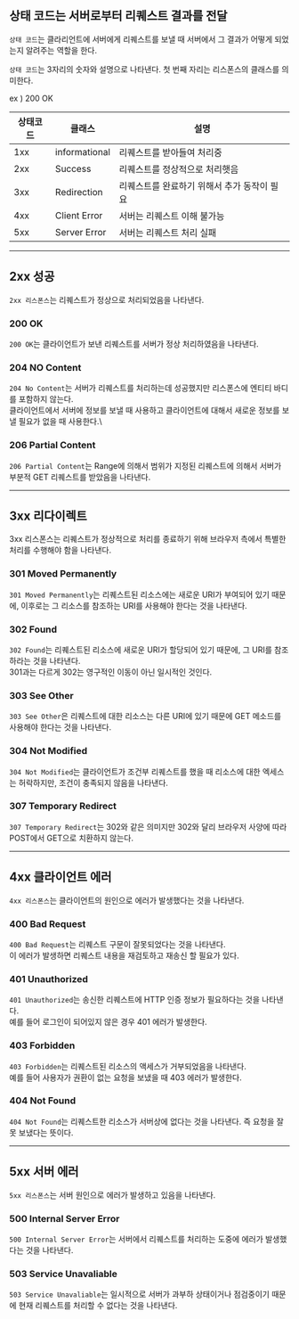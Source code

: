 ## 상태 코드는 서버로부터 리퀘스트 결과를 전달

`상태 코드`는 클라리언트에 서버에게 리퀘스트를 보낼 때 서버에서 그 결과가 어떻게 되었는지 알려주는 역할을 한다.

`상태 코드`는 3자리의 숫자와 설명으로 나타낸다. 첫 번째 자리는 리스폰스의 클래스를 의미한다.

ex ) 200 OK 

|상태코드|클래스|설명|
|------|---|---|
|1xx|informational|리퀘스트를 받아들여 처리중|
|2xx|Success|리퀘스트를 정상적으로 처리햇음|
|3xx|Redirection|리퀘스트를 완료하기 위해서 추가 동작이 필요|
|4xx|Client Error|서버는 리퀘스트 이해 불가능|
|5xx|Server Error|서버는 리퀘스트 처리 실패|

***

## 2xx 성공

`2xx 리스폰스`는 리퀘스트가 정상으로 처리되었음을 나타낸다.

### 200 OK
`200 OK`는 클라이언트가 보낸 리퀘스트를 서버가 정상 처리하였음을 나타낸다.

### 204 NO Content

`204 No Content`는 서버가 리퀘스트를 처리하는데 성공했지만 리스폰스에 엔티티 바디를 포함하지 않는다.   
클라이언트에서 서버에 정보를 보낼 때 사용하고 클라이언트에 대해서 새로운 정보를 보낼 필요가 없을 때 사용한다.\

### 206 Partial Content

`206 Partial Content`는 Range에 의해서 범위가 지정된 리퀘스트에 의해서 서버가 부분적 GET 리퀘스트를 받았음을 나타낸다.

***

## 3xx 리다이렉트

3xx 리스폰스는 리퀘스트가 정상적으로 처리를 종료하기 위해 브라우저 측에서 특별한 처리를 수행해야 함을 나타낸다.

### 301 Moved Permanently

`301 Moved Permanently`는 리퀘스트된 리소스에는 새로운 URI가 부여되어 있기 때문에, 이후로는 그 리소스를 참조하는 URI를 사용해야 한다는 것을 나타낸다.

### 302 Found

`302 Found`는 리퀘스트된 리소스에 새로운 URI가 할당되어 있기 때문에, 그 URI를 참조하라는 것을 나타낸다.   
301과는 다르게 302는 영구적인 이동이 아닌 일시적인 것인다.

### 303 See Other
`303 See Other`은 리퀘스트에 대한 리소스는 다른 URI에 있기 때문에 GET 메소드를 사용해야 한다는 것을 나타낸다.

### 304 Not Modified
`304 Not Modified`는 클라이언트가 조건부 리퀘스트를 했을 때 리소스에 대한 엑세스는 허락하지만, 조건이 충족되지 않음을 나타낸다.

### 307 Temporary Redirect
`307 Temporary Redirect`는 302와 같은 의미지만 302와 달리 브라우저 사양에 따라 POST에서 GET으로 치환하지 않는다.

***

## 4xx 클라이언트 에러

`4xx 리스폰스`는 클라이언트의 원인으로 에러가 발생했다는 것을 나타낸다.

### 400 Bad Request
`400 Bad Request`는 리퀘스트 구문이 잘못되었다는 것을 나타낸다.   
이 에러가 발생하면 리퀘스트 내용을 재검토하고 재송신 할 필요가 있다.

### 401 Unauthorized
`401 Unauthorized`는 송신한 리퀘스트에 HTTP 인증 정보가 필요하다는 것을 나타낸다.   
예를 들어 로그인이 되어있지 않은 경우 401 에러가 발생한다.

### 403 Forbidden
`403 Forbidden`는 리퀘스트된 리소스의 액세스가 거부되었음을 나타낸다.   
예를 들어 사용자가 권환이 없는 요청을 보냈을 때 403 에러가 발생한다.

### 404 Not Found
`404 Not Found`는 리퀘스트한 리소스가 서버상에 없다는 것을 나타낸다. 즉 요청을 잘못 보냈다는 뜻이다.

***

## 5xx 서버 에러

`5xx 리스폰스`는 서버 원인으로 에러가 발생하고 있음을 나타낸다.

### 500 Internal Server Error
`500 Internal Server Error`는 서버에서 리퀘스트를 처리하는 도중에 에러가 발생했다는 것을 나타낸다.

### 503 Service Unavaliable
`503 Service Unavaliable`는 일시적으로 서버가 과부하 상태이거나 점검중이기 때문에 현재 리퀘스트를 처리할 수 없다는 것을 나타낸다. 